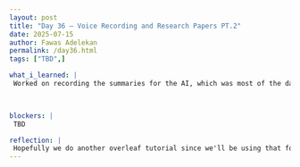 ```yaml
---
layout: post
title: "Day 36 – Voice Recording and Research Papers PT.2"
date: 2025-07-15
author: Fawas Adelekan
permalink: /day36.html
tags: ["TBD",]

what_i_learned: |
 Worked on recording the summaries for the AI, which was most of the day's work so far. Then we worked on how we wanted our frontend to look for the project which was a rough sketch. Working on improving our introduction on the research paper because we noticed on our rough draft that we can improve it. Learned about our MTBI and Learning Styles for our cohort connect which was very fun and interactive. Doing the gallery walk learning about the other groups projects which was fun and interactive. Noticing how the other groups reallt mesh well within their enviorment and having individual strengths and weaknesses.

 

blockers: |
 TBD

reflection: |
 Hopefully we do another overleaf tutorial since we'll be using that for our research paper unfortunately it didn't happen today. Today was refreshing because it's been awhile since we've interacted together in the cohort connect which boosted my morale. As far as the work with the recordings and research paper it's standard work for the most part which was the more bulk. I want to figure out what our project is missing to make it stand out because I'm not sure where that will be coming from. It's really 16 days left until the final presentation and hopefully my group does good and we kill it by the Grace of God.
---
```

